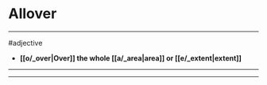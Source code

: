 # Allover
---
#adjective
- **[[o/_over|Over]] the whole [[a/_area|area]] or [[e/_extent|extent]]**
---
---
